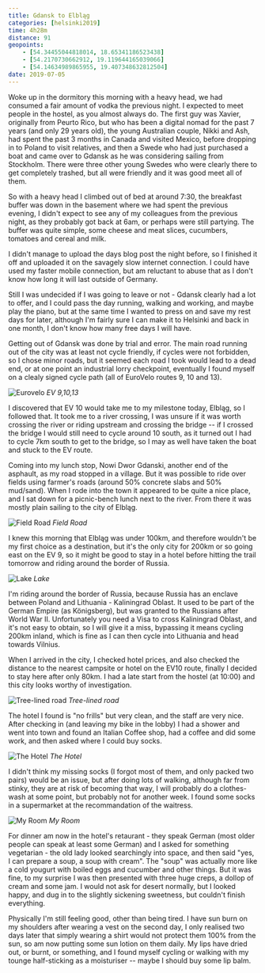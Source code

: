 ```yaml
--- 
title: Gdansk to Elbląg
categories: [helsinki2019]
time: 4h28m
distance: 91
geopoints:
    - [54.34455044818014, 18.65341186523438]
    - [54.2170730662912, 19.119644165039066]
    - [54.14634989865955, 19.407348632812504]
date: 2019-07-05
---
```


Woke up in the dormitory this morning with a heavy head, we had consumed a
fair amount of vodka the previous night. I expected to meet people in the
hostel, as you almost always do. The first guy was Xavier, originally from
Peurto Rico, but who has been a digital nomad for the past 7 years (and only
29 years old), the young Australian couple, Nikki and Ash, had spent the past
3 months in Canada and visited Mexico, before dropping in to Poland to visit
relatives, and then a Swede who had just purchased a boat and came over to
Gdansk as he was considering sailing from Stockholm. There were three other
young Swedes who were clearly there to get completely trashed, but all were
friendly and it was good meet all of them.

So with a heavy head I climbed out of bed at around 7:30, the breakfast buffer
was down in the basement where we had spent the previous evening, I didn't
expect to see any of my colleagues from the previous night, as they probably
got back at 6am, or perhaps were still partying. The buffer was quite simple,
some cheese and meat slices, cucumbers, tomatoes and cereal and milk.

I didn't manage to upload the days blog post the night before, so I finished
it off and uploaded it on the savagely slow internet connection. I could have
used my faster mobile connection, but am reluctant to abuse that as I don't
know how long it will last outside of Germany.

Still I was undecided if I was going to leave or not - Gdansk clearly had a
lot to offer, and I could pass the day running, walking and working, and maybe
play the piano, but at the same time I wanted to press on and save my rest
days for later, although I'm fairly sure I can make it to Helsinki and back in
one month, I don't know how many free days I will have.

Getting out of Gdansk was done by trial and error. The main road running out
of the city was at least not cycle friendly, if cycles were not forbidden, so
I chose minor roads, but it seemed each road I took would lead to a dead end,
or at one point an industrial lorry checkpoint, eventually I found myself on a
clealy signed cycle path (all of EuroVelo routes 9, 10 and 13).

![Eurovelo](/images/tallinn/2019-07-05/1.JPG)
*EV 9,10,13*

I discovered that EV 10 would take me to my milestone today, Elbląg, so I
followed that. It took me to a river crossing, I was unsure if it was worth
crossing the river or riding upstream and crossing the bridge -- if I crossed
the bridge I would still need to cycle around 10 south, as it turned out I
had to cycle 7km south to get to the bridge, so I may as well have taken the
boat and stuck to the EV route.

Coming into my lunch stop, Nowi Dwor Gdanski, another end of the asphault, as
my road stopped in a village. But it was possible to ride over fields using
farmer's roads (around 50% concrete slabs and 50% mud/sand). When I rode into
the town it appeared to be quite a nice place, and I sat down for a
picnic-bench lunch next to the river. From there it was mostly plain sailing
to the city of Elbląg.

![Field Road](/images/tallinn/2019-07-05/4.JPG)
*Field Road*


I knew this morning that Elbląg was under 100km, and therefore wouldn't be my
first choice as a destination, but it's the only city for 200km or so going
east on the EV 9, so it might be good to stay in a hotel before hitting the
trail tomorrow and riding around the border of Russia.

![Lake](/images/tallinn/2019-07-05/2.JPG)
*Lake*

I'm riding around the border of Russia, because Russia has an enclave between
Poland and Lithuania - Kaliningrad Oblast. It used to be part of the German
Empire (as Königsberg), but was granted to the Russians after World War II.
Unfortunately you need a Visa to cross Kaliningrad Oblast, and it's not easy
to obtain, so I will give it a miss, bypassing it means cycling 200km inland,
which is fine as I can then cycle into Lithuania and head towards Vilnius.

When I arrived in the city, I checked hotel prices, and also checked the
distance to the nearest campsite or hotel on the EV10 route, finally I decided
to stay here after only 80km. I had a late start from the hostel (at 10:00)
and this city looks worthy of investigation.

![Tree-lined road](/images/tallinn/2019-07-05/3.JPG)
*Tree-lined road*

The hotel I found is "no frills" but very clean, and the staff are very nice.
After checking in (and leaving my bike in the lobby) I had a shower and went
into town and found an Italian Coffee shop, had a coffee and did some work,
and then asked where I could buy socks.

![The Hotel](/images/tallinn/2019-07-05/5.JPG)
*The Hotel*

I didn't think my missing socks (I forgot most of them, and only packed two
pairs) would be an issue, but after doing lots of walking, although far from
stinky, they are at risk of becoming that way, I will probably do a
clothes-wash at some point, but probably not for another week. I found some
socks in a supermarket at the recommandation of the waitress.

![My Room](/images/tallinn/2019-07-05/6.JPG)
*My Room*

For dinner am now in the hotel's retaurant - they speak German (most older
people can speak at least some German) and I asked for something vegetarian -
the old lady looked searchingly into space, and then said "yes, I can prepare
a soup, a soup with cream". The "soup" was actually more like a cold yougurt
with boiled eggs and cucumber and other things. But it was fine, to my
surprise I was then presented with three huge creps, a dollop of cream and
some jam. I would not ask for desert normally, but I looked happy, and dug in
to the slightly sickening sweetness, but couldn't finish everything.

Physically I'm still feeling good, other than being tired. I have sun burn on
my shoulders after wearing a vest on the second day, I only realised two days
later that simply wearing a shirt would not protect them 100% from the sun, so
am now putting some sun lotion on them daily. My lips have dried out, or
burnt, or something, and I found myself cycling or walking with my tounge
half-sticking as a moisturiser -- maybe I should buy some lip balm.

